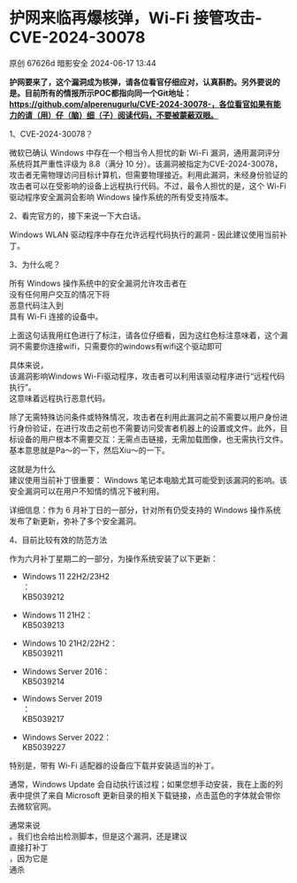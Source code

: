 #  护网来临再爆核弹，Wi-Fi 接管攻击-CVE-2024-30078   
原创 67626d  暗影安全   2024-06-17 13:44  
  
**护网要来了，这个漏洞成为核弹，请各位看官仔细应对，认真斟酌。另外要说的是。目前所有的情报所示POC都指向同一个Git地址：https://github.com/alperenugurlu/CVE-2024-30078-，各位看官如果有能力的请（用）仔（脑）细（子）阅读代码，不要被蒙蔽双眼。**  
  
1、CVE-2024-30078？  
  
微软已确认 Windows 中存在一个相当令人担忧的新 Wi-Fi 漏洞，通用漏洞评分系统将其严重性评级为 8.8（满分 10 分）。该漏洞被指定为CVE-2024-30078，攻击者无需物理访问目标计算机，但需要物理接近。利用此漏洞，未经身份验证的攻击者可以在受影响的设备上远程执行代码。不过，最令人担忧的是，这个 Wi-Fi 驱动程序安全漏洞会影响 Windows 操作系统的所有受支持版本。  
  
2、看完官方的，接下来说一下大白话。  
  
Windows WLAN 驱动程序中存在允许远程代码执行的漏洞 - 因此建议使用当前补丁。  
  
3、为什么呢？  
  
所有 Windows 操作系统中的安全漏洞允许攻击者在  
没有任何用户交互的情况下将  
恶意代码注入到  
具有 Wi-Fi 连接的设备中。  
  
上面这句话我用红色进行了标注，请各位仔细看，因为这红色标注意味着，这个漏洞不需要你连接wifi，只需要你的windows有wifi这个驱动即可  
  
具体来说，  
该漏洞影响Windows Wi-Fi驱动程序，攻击者可以利用该驱动程序进行“远程代码执行”。  
这意味着远程执行恶意代码。  
  
除了无需特殊访问条件或特殊情况，攻击者在利用此漏洞之前不需要以用户身份进行身份验证，在进行攻击之前也不需要访问受害者机器上的设置或文件。此外，目标设备的用户根本不需要交互：无需点击链接，无需加载图像，也无需执行文件。基本意思就是Pa～的一下，然后Xiu～的一下。  
  
这就是为什么  
建议使用当前补丁很重要： Windows 笔记本电脑尤其可能受到该漏洞的影响。该安全漏洞可以在用户不知情的情况下被利用。  
  
详细信息：作为 6 月补丁日的一部分，针对所有仍受支持的 Windows 操作系统发布了新更新，弥补了多个安全漏洞。  
  
4、目前比较有效的防范方法  
  
作为六月补丁星期二的一部分，为操作系统安装了以下更新：  
- Windows 11 22H2/23H2  
：  
KB5039212  
  
- Windows 11 21H2：   
KB5039213  
  
- Windows 10 21H2/22H2：   
KB5039211  
  
- Windows Server 2016：   
KB5039214  
  
- Windows Server 2019  
：  
KB5039217  
  
- Windows Server 2022：   
KB5039227  
  
特别是，带有 Wi-Fi 适配器的设备应下载并安装适当的补丁。  
  
通常，Windows Update 会自动执行该过程；如果您想手动安装，我在上面的列表中提供了来自 Microsoft 更新目录的相关下载链接，点击蓝色的字体就会带你去微软官网。  
  
通常来说  
。我们也会给出检测脚本，但是这个漏洞，还是建议  
直接打补丁  
，因为它是  
通杀  
  
  

